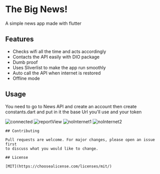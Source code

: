 # The Big News!

A simple news app made with flutter

## Features
- Checks wifi all the time and acts accordingly
- Contacts the API easily with DIO package
- Dumb proof
- Uses Sliverlist to make the app run smoothly
- Auto call the API when internet is restored
- Offline mode

## Usage

You need to go to News API and create an account then create constants.dart and put in it the base Url you'll use and your token


![connected](https://github.com/AhmedZaeem/The-big-news/assets/91721920/de788596-1fc7-47f4-a98d-e162f11324db)
![reportView](https://github.com/AhmedZaeem/The-big-news/assets/91721920/0247247c-f45e-4846-bbea-b6a761160f59)
![noInternet1](https://github.com/AhmedZaeem/The-big-news/assets/91721920/50ac27ae-8e87-4c02-a7fa-64b90563b893)
![noInternet2](https://github.com/AhmedZaeem/The-big-news/assets/91721920/f1ce5264-db82-48d9-9953-cf71021853d7)





```
## Contributing

Pull requests are welcome. For major changes, please open an issue first
to discuss what you would like to change.

## License

[MIT](https://choosealicense.com/licenses/mit/)
